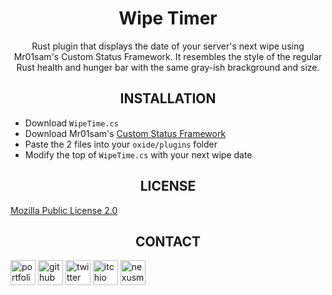 <div align=center style="text-align: center;">
<h1>Wipe Timer</h1>
Rust plugin that displays the date of your server's next wipe using Mr01sam's Custom Status Framework. It resembles the style of the regular Rust health and hunger bar with the same gray-ish brackground and size.
</div>

###

<div align=center style="text-align: center;"><h2>INSTALLATION</h2></div>

* Download `WipeTime.cs`
* Download Mr01sam's [Custom Status Framework](https://codefling.com/plugins/custom-status-framework)
* Paste the 2 files into your `oxide/plugins` folder
* Modify the top of `WipeTime.cs` with your next wipe date

###

<div align=center style="text-align: center;"><h2>LICENSE</h2></div>

[Mozilla Public License 2.0](https://choosealicense.com/licenses/mpl-2.0/)

###

<div align=center style="text-align: center;"><h2>CONTACT</h2></div>

<a href="https://noxtgm.me" target="_blank" rel="noreferrer"><img src="https://i.imgur.com/NSwlxNu.png" alt="portfolio" width="40" height="40"/></a> <a href="https://github.com/noxtgm" target="_blank" rel="noreferrer"><img src="https://i.imgur.com/LwT8Wxa.png" alt="github" width="40" height="40"/></a> <a href="https://twitter.com/noxtgm" target="_blank" rel="noreferrer"><img src="https://i.imgur.com/P3s7bOl.png" alt="twitter" width="40" height="40"/></a> <a href="https://noxtgm.itch.io/" target="_blank" rel="noreferrer"><img src="https://i.imgur.com/d9pIWxO.png" alt="itchio" width="40" height="40"/></a> <a href="https://next.nexusmods.com/profile/noxtgm" target="_blank" rel="noreferrer"><img src="https://i.imgur.com/la4rbPq.png" alt="nexusmods" width="40" height="40"/></a>
